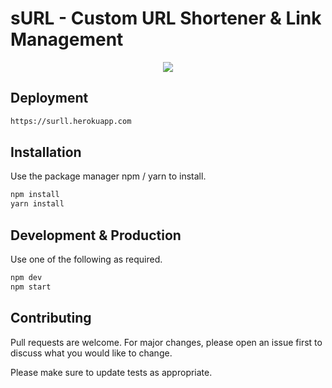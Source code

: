 # sURL - Custom URL Shortener & Link Management

<p align="center">
  <img src="https://user-images.githubusercontent.com/66514052/89553405-17a36900-d82b-11ea-8dd0-57f5a56e933d.gif">
</p>

## Deployment

```bash
https://surll.herokuapp.com
```

## Installation

Use the package manager npm / yarn to install.

```bash
npm install
yarn install
```
## Development & Production

Use one of the following as required.

```bash
npm dev
npm start
```

## Contributing
Pull requests are welcome. For major changes, please open an issue first to discuss what you would like to change.

Please make sure to update tests as appropriate.